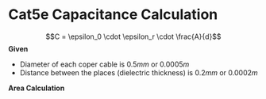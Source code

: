 # Cat5e Capacitance Calculation

$$C = \epsilon_0 \cdot \epsilon_r \cdot \frac{A}{d}$$
**Given**
 - Diameter of each coper cable is $0.5 mm$ or $0.0005 m$
 - Distance between the places (dielectric thickness) is $0.2 mm$ or $0.0002m$

**Area Calculation**
